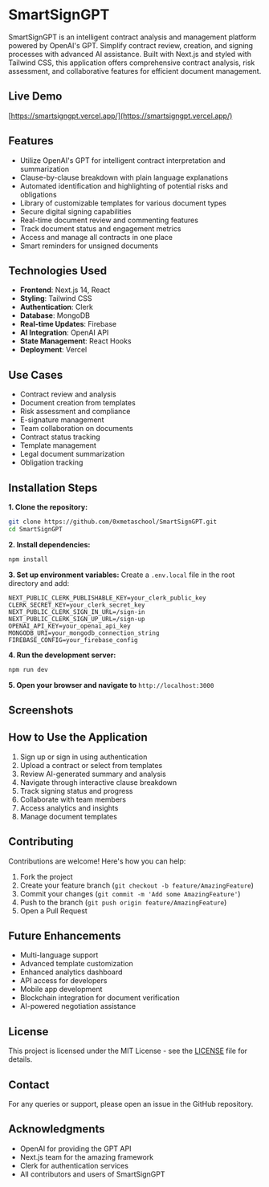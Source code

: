 # SmartSignGPT

SmartSignGPT is an intelligent contract analysis and management platform powered by OpenAI's GPT. Simplify contract review, creation, and signing processes with advanced AI assistance. Built with Next.js and styled with Tailwind CSS, this application offers comprehensive contract analysis, risk assessment, and collaborative features for efficient document management.

## Live Demo
[https://smartsigngpt.vercel.app/](https://smartsigngpt.vercel.app/)

## Features

- Utilize OpenAI's GPT for intelligent contract interpretation and summarization
- Clause-by-clause breakdown with plain language explanations
- Automated identification and highlighting of potential risks and obligations
- Library of customizable templates for various document types
- Secure digital signing capabilities
- Real-time document review and commenting features
- Track document status and engagement metrics
- Access and manage all contracts in one place
- Smart reminders for unsigned documents

## Technologies Used

- **Frontend**: Next.js 14, React
- **Styling**: Tailwind CSS
- **Authentication**: Clerk
- **Database**: MongoDB
- **Real-time Updates**: Firebase
- **AI Integration**: OpenAI API
- **State Management**: React Hooks
- **Deployment**: Vercel

## Use Cases

- Contract review and analysis
- Document creation from templates
- Risk assessment and compliance
- E-signature management
- Team collaboration on documents
- Contract status tracking
- Template management
- Legal document summarization
- Obligation tracking

## Installation Steps

**1. Clone the repository:**
```bash
git clone https://github.com/0xmetaschool/SmartSignGPT.git
cd SmartSignGPT
```

**2. Install dependencies:**
```bash
npm install
```

**3. Set up environment variables:**
Create a `.env.local` file in the root directory and add:
```
NEXT_PUBLIC_CLERK_PUBLISHABLE_KEY=your_clerk_public_key
CLERK_SECRET_KEY=your_clerk_secret_key
NEXT_PUBLIC_CLERK_SIGN_IN_URL=/sign-in
NEXT_PUBLIC_CLERK_SIGN_UP_URL=/sign-up
OPENAI_API_KEY=your_openai_api_key
MONGODB_URI=your_mongodb_connection_string
FIREBASE_CONFIG=your_firebase_config
```

**4. Run the development server:**
```bash
npm run dev
```

**5. Open your browser and navigate to** `http://localhost:3000`

## Screenshots



## How to Use the Application

1. Sign up or sign in using authentication
2. Upload a contract or select from templates
3. Review AI-generated summary and analysis
4. Navigate through interactive clause breakdown
5. Track signing status and progress
6. Collaborate with team members
7. Access analytics and insights
8. Manage document templates

## Contributing

Contributions are welcome! Here's how you can help:

1. Fork the project
2. Create your feature branch (`git checkout -b feature/AmazingFeature`)
3. Commit your changes (`git commit -m 'Add some AmazingFeature'`)
4. Push to the branch (`git push origin feature/AmazingFeature`)
5. Open a Pull Request

## Future Enhancements

- Multi-language support
- Advanced template customization
- Enhanced analytics dashboard
- API access for developers
- Mobile app development
- Blockchain integration for document verification
- AI-powered negotiation assistance

## License

This project is licensed under the MIT License - see the [LICENSE](LICENSE) file for details.

## Contact

For any queries or support, please open an issue in the GitHub repository.

## Acknowledgments

- OpenAI for providing the GPT API
- Next.js team for the amazing framework
- Clerk for authentication services
- All contributors and users of SmartSignGPT

